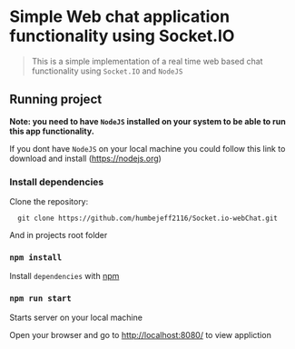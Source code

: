 # Simple Web chat application functionality using Socket.IO

> This is a simple implementation of a real time web based chat functionality using
> `Socket.IO` and `NodeJS`

## Running project

 **Note: you need to have `NodeJS` installed on your system to be able to run this app functionality.**

If you dont have `NodeJS` on your local machine you could follow this link to download and install (<https://nodejs.org>)

### Install dependencies

 Clone the repository:

```console
  git clone https://github.com/humbejeff2116/Socket.io-webChat.git
```

And in projects root folder

### `npm install`

Install `dependencies` with [npm](https://www.npmjs.com/)

### `npm run start`

Starts server on your local machine

Open your browser and go to [http://localhost:8080/](http://localhost:8080/) to view appliction
